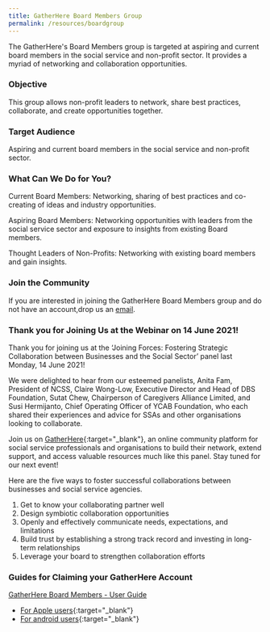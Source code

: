 ```yaml
---
title: GatherHere Board Members Group
permalink: /resources/boardgroup
---
```

The GatherHere's Board Members group is targeted at aspiring and current board members in the social service and non-profit sector. It provides a myriad of networking and collaboration opportunities.

### Objective
This group allows non-profit leaders to network, share best practices, collaborate, and create opportunities together.

### Target Audience  
Aspiring and current board members in the social service and non-profit sector. 

### What Can We Do for You? 
Current Board Members: Networking, sharing of best practices and co-creating of ideas and industry opportunities. 

Aspiring Board Members: Networking opportunities with leaders from the social service sector and exposure to insights from existing Board members. 

Thought Leaders of Non-Profits: Networking with existing board members and gain insights. 

### Join the Community    
If you are interested in joining the GatherHere Board Members group and do not have an account,drop us an [email](mailto:techservices1@gatherhere.sg).

### Thank you for Joining Us at the Webinar on 14 June 2021!    

Thank you for joining us at the ‘Joining Forces: Fostering Strategic Collaboration between Businesses and the Social Sector’ panel last Monday, 14 June 2021! 

We were delighted to hear from our esteemed panelists, Anita Fam, President of NCSS, Claire Wong-Low, Executive Director and Head of DBS Foundation, Sutat Chew, Chairperson of Caregivers Alliance Limited, and Susi Hermijanto, Chief Operating Officer of YCAB Foundation, who each shared their experiences and advice for SSAs and other organisations looking to collaborate. 

Join us on [GatherHere](https://www.ssi.gov.sg/resources/gatherhere){:target="_blank"}, an online community platform for social service professionals and organisations to build their network, extend support, and access valuable resources much like this panel. Stay tuned for our next event! 
 
Here are the five ways to foster successful collaborations between businesses and social service agencies.
 
1. Get to know your collaborating partner well
2. Design symbiotic collaboration opportunities
3. Openly and effectively communicate needs, expectations, and limitations
4. Build trust by establishing a strong track record and investing in long-term relationships
5. Leverage your board to strengthen collaboration efforts

### Guides for Claiming your GatherHere Account
[GatherHere Board Members - User Guide](/files/GatherHere%20Board%20Members%20-%20User%20Guide.pdf)
- [For Apple users](https://www.youtube.com/watch?v=dwTr-1N2TK4){:target="_blank"}
- [For android users](https://www.youtube.com/watch?v=h_KfsXXsBKI){:target="_blank"}